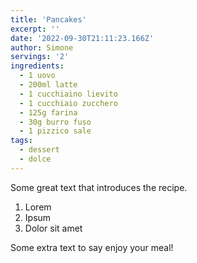 ```yaml
---
title: 'Pancakes'
excerpt: ''
date: '2022-09-30T21:11:23.166Z'
author: Simone
servings: '2'
ingredients:
  - 1 uovo
  - 200ml latte
  - 1 cucchiaino lievito
  - 1 cucchiaio zucchero
  - 125g farina
  - 30g burro fuso
  - 1 pizzico sale
tags:
  - dessert
  - dolce
---
```


Some great text that introduces the recipe.

1. Lorem
1. Ipsum
1. Dolor sit amet

Some extra text to say enjoy your meal!

